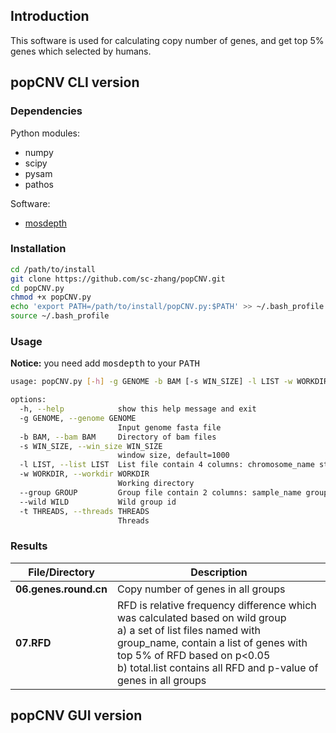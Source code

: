 ## Introduction

This software is used for calculating copy number of genes, and get top 5% genes which selected by humans.

## popCNV CLI version

###  Dependencies

Python modules:
 - numpy
 - scipy
 - pysam
 - pathos

Software:
 - [mosdepth](https://github.com/brentp/mosdepth)

### Installation

```sh
cd /path/to/install
git clone https://github.com/sc-zhang/popCNV.git
cd popCNV.py
chmod +x popCNV.py
echo 'export PATH=/path/to/install/popCNV.py:$PATH' >> ~/.bash_profile
source ~/.bash_profile
```

### Usage
**Notice:** you need add <kbd>mosdepth</kbd> to your <kbd>PATH</kbd>
```sh
usage: popCNV.py [-h] -g GENOME -b BAM [-s WIN_SIZE] -l LIST -w WORKDIR --group GROUP --wild WILD [-t THREADS]

options:
  -h, --help            show this help message and exit
  -g GENOME, --genome GENOME
                        Input genome fasta file
  -b BAM, --bam BAM     Directory of bam files
  -s WIN_SIZE, --win_size WIN_SIZE
                        window size, default=1000
  -l LIST, --list LIST  List file contain 4 columns: chromosome_name start_position end_position gene_name
  -w WORKDIR, --workdir WORKDIR
                        Working directory
  --group GROUP         Group file contain 2 columns: sample_name group_name(without space)
  --wild WILD           Wild group id
  -t THREADS, --threads THREADS
                        Threads
```

### Results
| File/Directory        | Description                                                                                                                                                                                                                                                       |
|-----------------------|-------------------------------------------------------------------------------------------------------------------------------------------------------------------------------------------------------------------------------------------------------------------|
| **06.genes.round.cn** | Copy number of genes in all groups                                                                                                                                                                                                                                |
| **07.RFD**            | RFD is relative frequency difference which was calculated based on wild group</br> a) a set of list files named with group_name, contain a list of genes with top 5% of RFD based on p<0.05</br>b) total.list contains all RFD and p-value of genes in all groups |


## popCNV GUI version